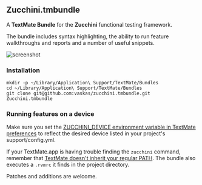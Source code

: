 Zucchini.tmbundle
---------------------

A **TextMate Bundle** for the **Zucchini** functional testing framework.

The bundle includes syntax highlighting, the ability to run feature walkthroughs and reports and a number of useful snippets.

![screenshot](http://zucchiniframework.org/i/zucchini-textmate.png)

### Installation

```
mkdir -p ~/Library/Application\ Support/TextMate/Bundles
cd ~/Library/Application\ Support/TextMate/Bundles
git clone git@github.com:vaskas/zucchini.tmbundle.git Zucchini.tmbundle
```

### Running features on a device

Make sure you set the [ZUCCHINI_DEVICE environment variable in TextMate preferences](http://zucchiniframework.org/i/zucchini-textmate-preferences.png) to reflect the desired device listed in your project's support/config.yml.

If your TextMate.app is having trouble finding the `zucchini` command, remember that [TextMate doesn't inherit your regular PATH](http://wiki.macromates.com/Troubleshooting/TextMateAndThePath). The bundle also executes a `.rvmrc` it finds in the project directory.

Patches and additions are welcome.
